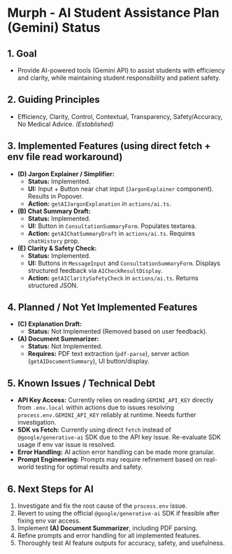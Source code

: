 # Murph - AI Student Assistance Plan (Gemini) Status

## 1. Goal

*   Provide AI-powered tools (Gemini API) to assist students with efficiency and clarity, while maintaining student responsibility and patient safety.

## 2. Guiding Principles

*   Efficiency, Clarity, Control, Contextual, Transparency, Safety/Accuracy, No Medical Advice. *(Established)*

## 3. Implemented Features (using direct fetch + env file read workaround)

*   **(D) Jargon Explainer / Simplifier:**
    *   **Status:** Implemented.
    *   **UI:** Input + Button near chat input (`JargonExplainer` component). Results in Popover.
    *   **Action:** `getAIJargonExplanation` in `actions/ai.ts`.
*   **(B) Chat Summary Draft:**
    *   **Status:** Implemented.
    *   **UI:** Button in `ConsultationSummaryForm`. Populates textarea.
    *   **Action:** `getAIChatSummaryDraft` in `actions/ai.ts`. Requires `chatHistory` prop.
*   **(E) Clarity & Safety Check:**
    *   **Status:** Implemented.
    *   **UI:** Buttons in `MessageInput` and `ConsultationSummaryForm`. Displays structured feedback via `AICheckResultDisplay`.
    *   **Action:** `getAIClaritySafetyCheck` in `actions/ai.ts`. Returns structured JSON.

## 4. Planned / Not Yet Implemented Features

*   **(C) Explanation Draft:**
    *   **Status:** Not Implemented (Removed based on user feedback).
*   **(A) Document Summarizer:**
    *   **Status:** Not Implemented.
    *   **Requires:** PDF text extraction (`pdf-parse`), server action (`getAIDocumentSummary`), UI button/display.

## 5. Known Issues / Technical Debt

*   **API Key Access:** Currently relies on reading `GEMINI_API_KEY` directly from `.env.local` within actions due to issues resolving `process.env.GEMINI_API_KEY` reliably at runtime. Needs further investigation.
*   **SDK vs Fetch:** Currently using direct `fetch` instead of `@google/generative-ai` SDK due to the API key issue. Re-evaluate SDK usage if env var issue is resolved.
*   **Error Handling:** AI action error handling can be made more granular.
*   **Prompt Engineering:** Prompts may require refinement based on real-world testing for optimal results and safety.

## 6. Next Steps for AI

1.  Investigate and fix the root cause of the `process.env` issue.
2.  Revert to using the official `@google/generative-ai` SDK if feasible after fixing env var access.
3.  Implement **(A) Document Summarizer**, including PDF parsing.
4.  Refine prompts and error handling for all implemented features.
5.  Thoroughly test AI feature outputs for accuracy, safety, and usefulness.